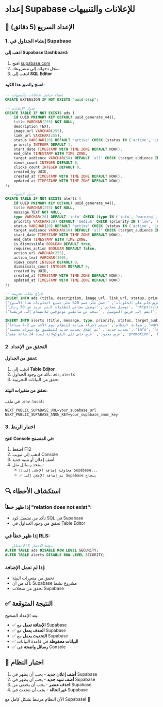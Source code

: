 # إعداد Supabase للإعلانات والتنبيهات

## 🔧 الإعداد السريع (5 دقائق)

### 1. إنشاء الجداول في Supabase

#### اذهب إلى Supabase Dashboard:
1. افتح [supabase.com](https://supabase.com)
2. سجل دخولك إلى مشروعك
3. اذهب إلى **SQL Editor**

#### انسخ والصق هذا الكود:

```sql
-- إنشاء جداول الإعلانات والتنبيهات
CREATE EXTENSION IF NOT EXISTS "uuid-ossp";

-- جدول الإعلانات
CREATE TABLE IF NOT EXISTS ads (
    id UUID PRIMARY KEY DEFAULT uuid_generate_v4(),
    title VARCHAR(255) NOT NULL,
    description TEXT,
    image_url VARCHAR(255),
    link_url VARCHAR(255),
    status VARCHAR(20) DEFAULT 'active' CHECK (status IN ('active', 'inactive', 'draft')),
    priority INTEGER DEFAULT 1,
    start_date TIMESTAMP WITH TIME ZONE DEFAULT NOW(),
    end_date TIMESTAMP WITH TIME ZONE,
    target_audience VARCHAR(50) DEFAULT 'all' CHECK (target_audience IN ('all', 'customers', 'merchants', 'employees')),
    views_count INTEGER DEFAULT 0,
    clicks_count INTEGER DEFAULT 0,
    created_by UUID,
    created_at TIMESTAMP WITH TIME ZONE DEFAULT NOW(),
    updated_at TIMESTAMP WITH TIME ZONE DEFAULT NOW()
);

-- جدول التنبيهات
CREATE TABLE IF NOT EXISTS alerts (
    id UUID PRIMARY KEY DEFAULT uuid_generate_v4(),
    title VARCHAR(255) NOT NULL,
    message TEXT NOT NULL,
    type VARCHAR(20) DEFAULT 'info' CHECK (type IN ('info', 'warning', 'error', 'success', 'promotion')),
    priority VARCHAR(20) DEFAULT 'medium' CHECK (priority IN ('low', 'medium', 'high', 'urgent')),
    status VARCHAR(20) DEFAULT 'active' CHECK (status IN ('active', 'inactive', 'draft')),
    target_audience VARCHAR(50) DEFAULT 'all' CHECK (target_audience IN ('all', 'customers', 'merchants', 'employees', 'admins')),
    start_date TIMESTAMP WITH TIME ZONE DEFAULT NOW(),
    end_date TIMESTAMP WITH TIME ZONE,
    is_dismissible BOOLEAN DEFAULT true,
    requires_action BOOLEAN DEFAULT false,
    action_url VARCHAR(255),
    action_text VARCHAR(100),
    views_count INTEGER DEFAULT 0,
    dismissals_count INTEGER DEFAULT 0,
    created_by UUID,
    created_at TIMESTAMP WITH TIME ZONE DEFAULT NOW(),
    updated_at TIMESTAMP WITH TIME ZONE DEFAULT NOW()
);

-- إدراج بيانات تجريبية
INSERT INTO ads (title, description, image_url, link_url, status, priority, target_audience) VALUES
('عرض خاص على الحلويات', 'احصل على خصم 20% على جميع الحلويات هذا الأسبوع', 'https://images.unsplash.com/photo-1481391319762-47dff72954d9?w=400', 'https://example.com/offer1', 'active', 1, 'all'),
('توصيل مجاني', 'توصيل مجاني للطلبات التي تزيد عن 50 ريال', 'https://images.unsplash.com/photo-1556909114-f6e7ad7d3136?w=400', 'https://example.com/free-delivery', 'active', 2, 'customers'),
('انضم إلى فريق التوصيل', 'نبحث عن سائقين موثوقين للانضمام إلى فريقنا', 'https://images.unsplash.com/photo-1558618666-fcd25c85cd64?w=400', 'https://example.com/join-us', 'active', 3, 'employees');

INSERT INTO alerts (title, message, type, priority, status, target_audience) VALUES
('صيانة النظام', 'سيتم إجراء صيانة للنظام يوم الأحد من 2-4 صباحاً', 'warning', 'medium', 'active', 'all'),
('تحديث جديد', 'تم إطلاق تحديث جديد للتطبيق مع ميزات محسنة', 'info', 'low', 'active', 'all'),
('عرض محدود', 'عرض خاص على الشوكولاتة لمدة 24 ساعة فقط', 'promotion', 'high', 'active', 'customers');
```

### 2. التحقق من الإعداد

#### تحقق من الجداول:
1. اذهب إلى **Table Editor**
2. تأكد من وجود الجداول: `ads`, `alerts`
3. تحقق من البيانات التجريبية

#### تحقق من متغيرات البيئة:
في ملف `.env.local`:
```env
NEXT_PUBLIC_SUPABASE_URL=your_supabase_url
NEXT_PUBLIC_SUPABASE_ANON_KEY=your_supabase_anon_key
```

### 3. اختبار الربط

#### افتح Console في المتصفح:
1. اضغط F12
2. اذهب إلى تبويب Console
3. أضف إعلان أو تنبيه جديد
4. ستجد رسائل مثل:
   - `🔄 محاولة إضافة الإعلان إلى Supabase...`
   - `✅ تم إضافة الإعلان إلى Supabase بنجاح`

## 🔍 استكشاف الأخطاء

### إذا ظهر خطأ "relation does not exist":
- تأكد من تشغيل كود SQL في Supabase
- تحقق من وجود الجداول في Table Editor

### إذا ظهر خطأ في RLS:
```sql
-- تعطيل RLS مؤقتاً للاختبار
ALTER TABLE ads DISABLE ROW LEVEL SECURITY;
ALTER TABLE alerts DISABLE ROW LEVEL SECURITY;
```

### إذا لم تعمل الإضافة:
- تحقق من متغيرات البيئة
- تأكد من أن Supabase مشروع نشط
- تحقق من سجلات Supabase

## ✅ النتيجة المتوقعة

بعد الإعداد الصحيح:
- ✅ **الإضافة تعمل** مع Supabase
- ✅ **الحذف يعمل** مع Supabase  
- ✅ **التحديث يعمل** مع Supabase
- ✅ **البيانات محفوظة** في قاعدة البيانات
- ✅ **رسائل واضحة** في Console

## 🚀 اختبار النظام

1. **أضف إعلان جديد** - يجب أن يظهر في Supabase
2. **أضف تنبيه جديد** - يجب أن يظهر في Supabase
3. **احذف عنصر** - يجب أن يختفي من Supabase
4. **غير الحالة** - يجب أن تتحدث في Supabase

الآن النظام مرتبط بشكل كامل مع Supabase! 🎉 